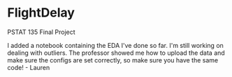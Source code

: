# FlightDelay
PSTAT 135 Final Project

I added a notebook containing the EDA I've done so far. I'm still working on dealing with outliers. The professor showed me how to upload the data and make sure the configs are set correctly, so make sure you have the same code!  - Lauren 
